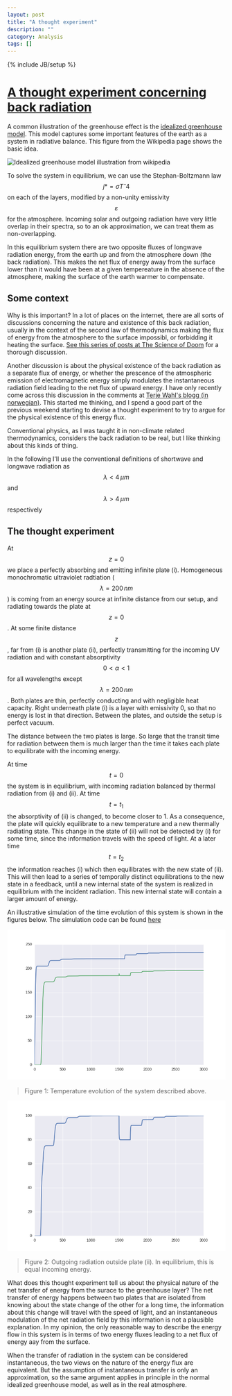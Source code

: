 ```yaml
---
layout: post
title: "A thought experiment"
description: ""
category: Analysis
tags: []
---
```

{% include JB/setup %}

# [A thought experiment concerning back radiation](http://hansbrenna.github.io/analysis/2016/05/09/a-thought-experiment)

A common illustration of the greenhouse effect is the [idealized greenhouse model](http://en.wikipedia.org/wiki/idealized_greenhouse_model). This model captures some important features of the earth as a system in radiative balance. This figure from the Wikipedia page shows the basic idea.

![Idealized greenhouse model illustration from wikipedia](https://upload.wikimedia.org/wikipedia/commons/thumb/3/39/IdealizedGreenhouseEmissivity78.png/400px-IdealizedGreenhouseEmissivity78.png)

To solve the system in equilibrium, we can use the Stephan-Boltzmann law $$j*=\sigma Tˆ4$$ on each of the layers, modified by a non-unity emissivity $$\varepsilon$$ for the atmosphere. Incoming solar and outgoing radiation have very little overlap in their spectra, so to an ok approximation, we can treat them as non-overlapping. 

In this equilibrium system there are two opposite fluxes of longwave radiation energy, from the earth up and from the atmosphere down (the back radiation). This makes the net flux of energy away from the surface lower than it would have been at a given tempereature in the absence of the atmosphere, making the surface of the earth warmer to compensate.

## Some context

Why is this important? In a lot of places on the internet, there are all sorts of discussions concerning the nature and existence of this back radiation, usually in the context of the second law of thermodynamics making the flux of energy from the atmosphere to the surface impossibl, or forbidding it heating the surface. [See this series of posts at The Science of Doom](https://scienceofdoom.com/roadmap/back-radiation/) for a thorough discussion.

Another discussion is about the physical existence of the back radiation as a separate flux of energy, or whether the prescence of the atmospheric emission of electromagnetic energy simply modulates the instantaneous radiation field leading to the net flux of upward energy. I have only recently come across this discussion in the comments at [Terje Wahl's blogg (in norwegian)](http://forskning.no/blogg/terje-wahls-blogg/ned-fra-el-ninjo). This started me thinking, and I spend a good part of the previous weekend starting to devise a thought experiment to try to argue for the physical existence of this energy flux.

Conventional physics, as I was taught it in non-climate related thermodynamics, considers the back radiation to be real, but I like thinking about this kinds of thing. 

In the following I'll use the conventional definitions of shortwave and longwave radiation as $$\lambda < 4 \, \mu m$$ and $$\lambda > 4 \, \mu m$$ respectively

## The thought experiment
At $$z=0$$ we place a perfectly absorbing and emitting infinite plate (i). Homogeneous monochromatic ultraviolet radtiation ($$\lambda=200\, nm$$) is coming from an energy source at infinite distance from our setup, and radiating towards the plate at $$z=0$$. At some finite distance $$z$$, far from (i) is another plate (ii), perfectly transmitting for the incoming UV radiation and with constant absorptivity $$0 < \alpha < 1$$  for all wavelengths except $$\lambda=200\, nm$$. Both plates are thin, perfectly conducting and with negligible heat capacity. Right underneath plate (i) is a layer with emissivity 0, so that no energy is lost in that direction. Between the plates, and outside the setup is perfect vacuum.

The distance between the two plates is large. So large that the transit time for radiation between them is much larger than the time it takes each plate to equilibrate with the incoming energy.

At time $$t=0$$ the system is in equilibrium, with incoming radiation balanced by thermal radiation from (i) and (ii). At time $$t=t_1$$ the absorptivity of (ii) is changed, to become closer to 1. As a consequence, the plate will quickly equilibrate to a new temperature and a new thermally radiating state. This change in the state of (ii) will not be detected by (i) for some time, since the information travels with the speed of light. At a later time $$t=t_2$$ the information reaches (i) which then equilibrates with the new state of (ii). This will then lead to a series of temporally distinct equilibrations to the new state in a feedback, until a new internal state of the system is realized in equilibrium with the incident radiation. This new internal state will contain a larger amount of energy. 

An illustrative simulation of the time evolution of this system is shown in the figures below. The simulation code can be found [here](https://github.com/hansbrenna/radiation_thought_experiment/tree/master)

![Temperature evolution of the system described above. The steplike evolution towards equilibrium is caused by the long transit time for radiation between the plates](https://raw.githubusercontent.com/hansbrenna/radiation_thought_experiment/master/temperatures.png)<br>
>Figure 1: Temperature evolution of the system described above.

![Outgoing radiation energy](https://raw.githubusercontent.com/hansbrenna/radiation_thought_experiment/master/rad_TOA.png)<br>
>Figure 2: Outgoing radiation outside plate (ii). In equilibrium, this is equal incoming energy.

What does this thought experiment tell us about the physical nature of the net transfer of energy from the surace to the greenhouse layer? The net transfer of energy happens between two plates that are isolated from knowing about the state change of the other for a long time, the information about this change will travel with the speed of light, and an instantaneous modulation of the net radiation field by this information is not a plausible explanation. In my opinion, the only reasonable way to describe the energy flow in this system is in terms of two energy fluxes leading to a net flux of energy aay from the surface. 

When the transfer of radiation in the system can be considered instantaneous, the two views on the nature of the energy flux are equivalent. But the assumption of instantaneous transfer is only an approximation, so the same argument applies in principle in the normal idealized greenhouse model, as well as in the real atmosphere.
